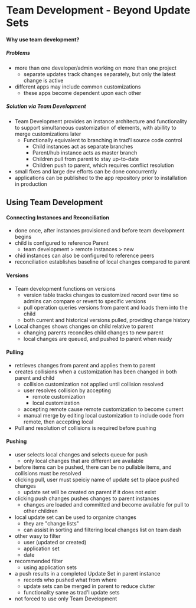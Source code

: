 # Team Development - Beyond Update Sets

#### Why use team development?

##### Problems

* more than one developer/admin working on more than one project
    - separate updates track changes separately, but only the latest change is active
* different apps may include common customizations
    - these apps become dependent upon each other

##### Solution via Team Development

* Team Development provides an instance architecture and functionality to support simultaneous customization of elements, with abillity to merge customizations later
    - Functionally equivalent to branching in trad'l source code control
        + Child instances act as separate branches
        + Parent/hub instance acts as master branch
        + Children pull from parent to stay up-to-date
        + Children push to parent, which requires conflict resolution
* small fixes and large dev efforts can be done concurrently
* applications can be published to the app repository prior to installation in production

## Using Team Development

#### Connecting Instances and Reconciliation

* done once, after instances provisioned and before team development begins
* child is configured to reference Parent
    - team development > remote instances > new
* chid instances can also be configured to reference peers
* reconciliation establishes baseline of local changes compared to parent

#### Versions
* Team development functions on versions
    - version table tracks changes to customized record over time so admins can compare or revert to specific versions
    - pull operation queries versions from parent and loads them into the child
    - both current and historical versions pulled, providing change history
* Local changes shows changes on child relative to parent
    - changing parents reconciles child changes to new parent
    - local changes are queued, and pushed to parent when ready

#### Pulling
* retrieves changes from parent and applies them to parent
* creates collisions when a customization has been changed in both parent and child
    - collision customization not applied until collision resolved
    - user resolves collision by accepting
        + remote customization
        + local customization
    - accepting remote cause remote customization to become current
    - manual merge by editing local customization to include code from remote, then accepting local
* Pull and resolution of collisions is required before pushing

#### Pushing
* user selects local changes and selects queue for push
    - only local changes that are different are available
* before items can be pushed, there can be no pullable items, and collisions must be resolved
* clicking pull, user must speiciy name of update set to place pushed changes
    - update set will be created on parent if it does not exist
* clicking push changes pushes changes to parent instances
    - changes are loaded and committed and become available for pull to other children
* local update set can be used to organize changes
    - they are "change lists"
    - can assist in sorting and filtering local changes list on team dash
* other wasy to filter
    - user (updated or created)
    - application set
    - date
* recommended filter
    - using application sets
* a push results in a completed Update Set in parent instance
    - records who pushed what from where
    - update sets can be merged in parent to reduce clutter
    - functionality same as trad'l update sets
* not forced to use only Team Development

